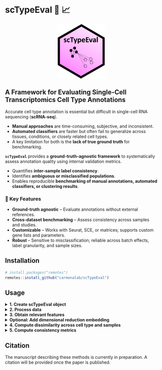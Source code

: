 # scTypeEval :microscope: :chart_with_upwards_trend:

<p align="center">

<img src="docs/scTypeEval_logo.png" height="180"/>

</p>

## A Framework for Evaluating Single-Cell Transcriptomics Cell Type Annotations


Accurate cell type annotation is essential but difficult in single-cell RNA sequencing (**scRNA-seq**).  
- **Manual approaches** are time-consuming, subjective, and inconsistent.  
- **Automated classifiers** are faster but often fail to generalize across tissues, conditions, or closely related cell types.  
- A key limitation for both is the **lack of true ground truth** for benchmarking.  

**`scTypeEval`** provides a **ground-truth-agnostic framework** to systematically assess annotation quality using internal validation metrics.  
- Quantifies **inter-sample label consistency**.  
- Identifies **ambiguous or misclassified populations**.  
- Enables reproducible **benchmarking of manual annotations, automated classifiers, or clustering results**.  

### :key: Key Features  

- **Ground-truth agnostic** – Evaluate annotations without external references.  
- **Cross-dataset benchmarking** – Assess consistency across samples and studies.  
- **Customizable** – Works with Seurat, SCE, or matrices; supports custom gene lists and parameters.  
- **Robust** – Sensitive to misclassification; reliable across batch effects, label granularity, and sample sizes.  

## Installation

``` r
# install.packages("remotes")
remotes::install_github("carmonalab/scTypeEval")
```


## Usage

<details>
<summary><strong>1. Create scTypeEval object</strong></summary>

`scTypeEval` objects accept either a count matrix (rows as genes and columns as cells) and its corresponding metadata, a Seurat object, or a SingleCellExperiment (SCE) object. Metadata is expected to contain annotation labels and sample identifiers.

```r
library(scTypeEval)

# From count matrix and metadata dataframe
sceval <- create.scTypeEval(matrix = count_matrix,
                           metadata = metadata)

# From Seurat object
sceval <- create.scTypeEval(seurat_obj)

# From SCE object
sceval <- create.scTypeEval(sce)
```
</details>


<details>
<summary><strong>2. Process data </strong></summary> 

Process and normalize data stored in an `scTypeEval` object. 

This step aggregates, filters, and normalizes the count matrix, storing results as `DataAssay` objects for single-cell and pseudobulk data.  

```r
# Run data processing on an scTypeEval object
sceval <- Run.ProcessingData(
  scTypeEval = sceval,
  ident = "celltype",        # column in metadata defining identities (e.g. cell type)
  sample = "patient_id",     # column in metadata defining sample IDs
  min.samples = 5,           # minimum samples required to retain a cell type
  min.cells = 10,            # minimum cells required per sample-celltype
)
```

</details>


<details>
<summary><strong>3. Obtain relevant features</strong></summary> 

Extract relevant features such as **highly variable genes (HVGs)** and **cell type marker genes**, or add custom gene lists.  

```r
# Identify highly variable genes (HVGs)
sceval <- Run.HVG(
  scTypeEval = sceval,
  var.method = "scran",   # method to compute HVGs
  ngenes = 2000,          # number of HVGs to retain
  sample = "patient_id"   # sample-level blocking
)

# Identify marker genes per cell type
sceval <- Run.GeneMarkers(
  scTypeEval = sceval,
  method = "scran.findMarkers", # supported: scran.findMarkers
  ngenes.celltype = 50          # max markers per cell type
)
```

Custom gene list may be also added using `add.GeneList()`.

</details>


<details>
<summary><strong>Optional: Add dimensional reduction embedding</strong></summary> 


Consistency metrics can be measured directly on relevant features selected earlier.  
However, for most methods, their computation in a **low-dimensional space** (e.g., PCA) speeds up the process while yielding very similar results.  

```r
sceval <- Run.PCA(
  scTypeEval = sceval,
  ndim = 30          # number of PCs
)
```

Alternatively, you can insert pre-computed embeddings (e.g., PCA, UMAP, t-SNE) using `add.DimReduction()`.


</details>


<details>
<summary><strong>4. Compute dissimilarity across cell type and samples</strong></summary> 

The function `Run.Dissimilarity()` computes pairwise dissimilarities between cell types across samples stored in a `scTypeEval` object.  
You can choose among several strategies depending on whether you want to compare **cell type pseudobulk profiles**, **cell type single-cell distributions**, or **classification-based matches**.  

**Available methods include:**
- **`Pseudobulk:<distance>`** – computes distances between pseudobulk gene expression profiles.  
  Supported distances: *euclidean*, *cosine*, *pearson*.  
- **`WasserStein`** – computes Wasserstein distances between distributions of cells.  
- **`BestHit:<method>`** – matches cells across groups using a classifier and computes dissimilarities.  
  Supported methods: *Match*, *Score*.  

By default, if `reduction = TRUE`, dissimilarity is computed on dimensional reduction embeddings (e.g. PCA).  
Set `reduction = FALSE` to instead compute dissimilarities on processed expression data.  


```r
# Euclidean distance based on pseudobulk aggregation
sceval <- Run.Dissimilarity(sceval,
                       method = "Pseudobulk:Euclidean",
                       reduction = FALSE) # whether to compute dissimilarities in low dimensional space

# Wasserstein distance on embeddings
sceval <- Run.Dissimilarity(sceval,
                       method = "WasserStein",
                       reduction = TRUE)

# BestHit Match using SingleR classifier
sceval <- Run.Dissimilarity(sceval,
                       method = "BestHit:Match",
                       BestHit.classifier = "SingleR")
```

<details>
<summary>Visualize dissimilarity matrix</summary>

The function `plot.Heatmap()` visualizes dissimilarity matrices stored in a scTypeEval object as annotated heatmaps.
This produces a ggplot2 heatmap with cell types grouped and optionally ordered by similarity or consistency.

```r
plot.Heatmap(sceval,
            dissimilarity.slot = "BestHit:Match",
            sort.consistency = "silhouette",
            sort.similarity = "Pseudobulk:Euclidean")
```

<p align="center">

<img src="docs/dissimilarity_heatmap.png" height="500"/>

</p>

</details>

</details>

<details>
<summary><strong>5. Compute consistency metrics</strong></summary> 

Evaluate inter-sample label consistency.

<details>
<summary>Consistency Metrics</summary>

`scTypeEval` supports a range of **internal validation metrics** to evaluate cell type annotation quality without external ground truth:

- **silhouette** – standard cohesion/separation score per cell type
- **2label.silhouette** – silhouette variant comparing "own type" vs. all others
- **NeighborhoodPurity** – fraction of K nearest neighbors sharing the same cell type
- **ward.PropMatch** – proportion of a cell type in its dominant cluster (Ward-based)
- **Orbital.medoid** – fraction of cells closer to their medoid than any other type’s medoid
- **Average.similarity** – within-cell type similarity relative to other types

Higher values indicate stronger internal consistency. Metrics can be computed per dissimilarity assay for downstream comparison across cell types, metrics, and methods.

</details>

``` r
consis <- get.Consistency(scTypeEval,
                          dissimilarity.slot = "Pseudobulk:Euclidean", # indicate in which dissimilarity space compute metrics
                          Consistency.metric = "silhouette" # choose consistency metric
                          )
```

Example of results table:

| celltype    | measure     | consistency.metric | dissimilarity_method     | ident     |
|------------|------------|------------------|------------------------|-----------|
| CD4.Tn     | -0.03104529 | silhouette       | Pseudobulk:Euclidean   | celltype  |
| CD4.Tstr   | -0.01739486 | silhouette       | Pseudobulk:Euclidean   | celltype  |
| CD4.Tfh    | 0.01741703  | silhouette       | Pseudobulk:Euclidean   | celltype  |
| CD4.Tcm    | 0.04147180  | silhouette       | Pseudobulk:Euclidean   | celltype  |
| CD8.t.Teff | 0.04487724  | silhouette       | Pseudobulk:Euclidean   | celltype  |
| CD4.Tctl   | 0.10953912  | silhouette       | Pseudobulk:Euclidean   | celltype  |
| CD8.Teff   | 0.09775360  | silhouette       | Pseudobulk:Euclidean   | celltype  |
| CD8.Tcm    | 0.10451983  | silhouette       | Pseudobulk:Euclidean   | celltype  |
| CD8.Tn     | 0.13723062  | silhouette       | Pseudobulk:Euclidean   | celltype  |
| CD8.Tstr   | 0.15740846  | silhouette       | Pseudobulk:Euclidean   | celltype  |
| CD4.Th17   | 0.24654894  | silhouette       | Pseudobulk:Euclidean   | celltype  |
| CD8.Tex    | 0.27483708  | silhouette       | Pseudobulk:Euclidean   | celltype  |
| CD4.Treg   | 0.26537602  | silhouette       | Pseudobulk:Euclidean   | celltype  |



</details>


## Citation  

The manuscript describing these methods is currently in preparation. A citation will be provided once the paper is published.  

